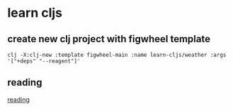 # learn cljs
## create new clj project with figwheel template
```shell
clj -X:clj-new :template figwheel-main :name learn-cljs/weather :args '["+deps" "--reagent"]'
```
## reading
[reading](https://www.learn-clojurescript.com/section-1/lesson-5-bootstrapping-a-clojurescript-project/#understanding-clj)
